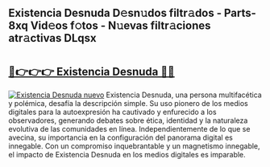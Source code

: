 ## Existencia Desnuda D𝚎sn𝚞dos filtr𝚊dos - Parts-8xq Vid𝚎os f𝚘tos - N𝚞evas filtr𝚊ciones atr𝚊ctivas DLqsx

# <h2><a href="http://mbcnhmr.tromn.icu/?c=Existencia+Desnuda">🔗👉👉👉 Existencia Desnuda 🔗🔗</a></h2>

[![Existencia Desnuda nuevo](https://i.imgur.com/pEAQMta.gif)](http://mbcnhmr.tromn.icu/?c=Existencia+Desnuda)
Existencia Desnuda, una persona multifacética y polémica, desafía la descripción simple. Su uso pionero de los medios digitales para la autoexpresión ha cautivado y enfurecido a los observadores, generando debates sobre ética, identidad y la naturaleza evolutiva de las comunidades en línea. Independientemente de lo que se avecina, su importancia en la configuración del panorama digital es innegable. Con un compromiso inquebrantable y un magnetismo innegable, el impacto de Existencia Desnuda en los medios digitales es imparable.

